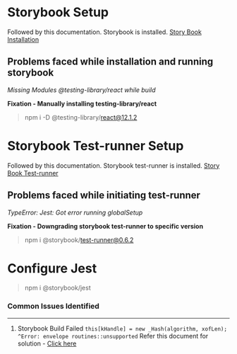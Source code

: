 # Storybook Setup

Followed by this documentation. Storybook is installed.
[Story Book Installation](https://storybook.js.org/docs/react/get-started/install "Story Book Installation")

## Problems faced while installation and running storybook

*Missing Modules @testing-library/react while build*

**Fixation - Manually installing testing-library/react**
> npm i -D @testing-library/react@12.1.2


# Storybook Test-runner Setup

Followed by this documentation. Storybook test-runner is installed.
[Story Book Test-runner](https://storybook.js.org/docs/react/writing-tests/test-runner#page-top "Story Book Test-runner")

## Problems faced while initiating test-runner

*TypeError: Jest: Got error running globalSetup*

**Fixation - Downgrading storybook test-runner to specific version**
> npm i @storybook/test-runner@0.6.2

# Configure Jest
>  npm i @storybook/jest

### Common Issues Identified

------------

1. Storybook Build Failed
`this[kHandle] = new _Hash(algorithm, xofLen); ^Error: envelope routines::unsupported`
Refer this document for solution - [Click here](https://onlinessolution.blogspot.com/2021/11/error-error0308010cdigital-envelope.html "Click here")
